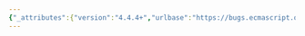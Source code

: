 ```yaml
---
{"_attributes":{"version":"4.4.4+","urlbase":"https://bugs.ecmascript.org/","maintainer":"dherman@mozilla.com"},"bug":{"bug_id":3127,"creation_ts":"2014-08-13 15:20:00 -0700","short_desc":"Module Instance Object and Module Object terms used interchangeably","delta_ts":"2014-08-25 08:29:25 -0700","product":"Draft for 6th Edition","component":"editorial issue","version":"Rev 26: July 18, 2014 Draft","rep_platform":"All","op_sys":"All","bug_status":"RESOLVED","resolution":"FIXED","priority":"Normal","bug_severity":"enhancement","everconfirmed":true,"reporter":{"uid":"ian","name":"Ian 'Hixie' Hickson"},"assigned_to":{"uid":"allen","name":"Allen Wirfs-Brock"},"long_desc":[{"commentid":9780,"comment_count":0,"who":{"uid":"ian","name":"Ian 'Hixie' Hickson"},"bug_when":"2014-08-13 15:20:29 -0700","thetext":"There are two occurrences of \"Module Instance Object\". It's not clear what they refer to, presumably they're the as \"Module Object\"?"},{"commentid":9819,"comment_count":1,"who":{"uid":"allen","name":"Allen Wirfs-Brock"},"bug_when":"2014-08-20 11:08:17 -0700","thetext":"fixed in rev27 editor's draft"},{"commentid":9919,"comment_count":2,"who":{"uid":"allen","name":"Allen Wirfs-Brock"},"bug_when":"2014-08-25 08:29:25 -0700","thetext":"fixed in rev27 draft"}]}}
---
```

